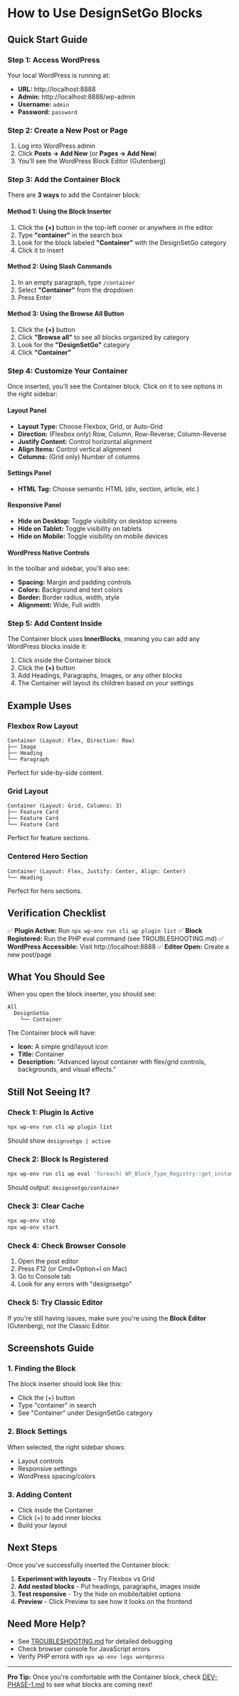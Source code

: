 # How to Use DesignSetGo Blocks

## Quick Start Guide

### Step 1: Access WordPress

Your local WordPress is running at:
- **URL:** http://localhost:8888
- **Admin:** http://localhost:8888/wp-admin
- **Username:** `admin`
- **Password:** `password`

### Step 2: Create a New Post or Page

1. Log into WordPress admin
2. Click **Posts → Add New** (or **Pages → Add New**)
3. You'll see the WordPress Block Editor (Gutenberg)

### Step 3: Add the Container Block

There are **3 ways** to add the Container block:

#### Method 1: Using the Block Inserter
1. Click the **(+)** button in the top-left corner or anywhere in the editor
2. Type **"container"** in the search box
3. Look for the block labeled **"Container"** with the DesignSetGo category
4. Click it to insert

#### Method 2: Using Slash Commands
1. In an empty paragraph, type `/container`
2. Select **"Container"** from the dropdown
3. Press Enter

#### Method 3: Using the Browse All Button
1. Click the **(+)** button
2. Click **"Browse all"** to see all blocks organized by category
3. Look for the **"DesignSetGo"** category
4. Click **"Container"**

### Step 4: Customize Your Container

Once inserted, you'll see the Container block. Click on it to see options in the right sidebar:

#### Layout Panel
- **Layout Type:** Choose Flexbox, Grid, or Auto-Grid
- **Direction:** (Flexbox only) Row, Column, Row-Reverse, Column-Reverse
- **Justify Content:** Control horizontal alignment
- **Align Items:** Control vertical alignment
- **Columns:** (Grid only) Number of columns

#### Settings Panel
- **HTML Tag:** Choose semantic HTML (div, section, article, etc.)

#### Responsive Panel
- **Hide on Desktop:** Toggle visibility on desktop screens
- **Hide on Tablet:** Toggle visibility on tablets
- **Hide on Mobile:** Toggle visibility on mobile devices

#### WordPress Native Controls
In the toolbar and sidebar, you'll also see:
- **Spacing:** Margin and padding controls
- **Colors:** Background and text colors
- **Border:** Border radius, width, style
- **Alignment:** Wide, Full width

### Step 5: Add Content Inside

The Container block uses **InnerBlocks**, meaning you can add any WordPress blocks inside it:

1. Click inside the Container block
2. Click the **(+)** button
3. Add Headings, Paragraphs, Images, or any other blocks
4. The Container will layout its children based on your settings

## Example Uses

### Flexbox Row Layout
```
Container (Layout: Flex, Direction: Row)
├── Image
├── Heading
└── Paragraph
```
Perfect for side-by-side content.

### Grid Layout
```
Container (Layout: Grid, Columns: 3)
├── Feature Card
├── Feature Card
└── Feature Card
```
Perfect for feature sections.

### Centered Hero Section
```
Container (Layout: Flex, Justify: Center, Align: Center)
└── Heading
```
Perfect for hero sections.

## Verification Checklist

✅ **Plugin Active:** Run `npx wp-env run cli wp plugin list`
✅ **Block Registered:** Run the PHP eval command (see TROUBLESHOOTING.md)
✅ **WordPress Accessible:** Visit http://localhost:8888
✅ **Editor Open:** Create a new post/page

## What You Should See

When you open the block inserter, you should see:

```
All
  DesignSetGo
    └── Container
```

The Container block will have:
- **Icon:** A simple grid/layout icon
- **Title:** Container
- **Description:** "Advanced layout container with flex/grid controls, backgrounds, and visual effects."

## Still Not Seeing It?

### Check 1: Plugin Is Active
```bash
npx wp-env run cli wp plugin list
```
Should show `designsetgo | active`

### Check 2: Block Is Registered
```bash
npx wp-env run cli wp eval 'foreach( WP_Block_Type_Registry::get_instance()->get_all_registered() as $name => $block ) { if ( strpos( $name, "designsetgo" ) === 0 ) { echo $name . "\n"; } }'
```
Should output: `designsetgo/container`

### Check 3: Clear Cache
```bash
npx wp-env stop
npx wp-env start
```

### Check 4: Check Browser Console
1. Open the post editor
2. Press F12 (or Cmd+Option+I on Mac)
3. Go to Console tab
4. Look for any errors with "designsetgo"

### Check 5: Try Classic Editor
If you're still having issues, make sure you're using the **Block Editor** (Gutenberg), not the Classic Editor.

## Screenshots Guide

### 1. Finding the Block
The block inserter should look like this:
- Click the (+) button
- Type "container" in search
- See "Container" under DesignSetGo category

### 2. Block Settings
When selected, the right sidebar shows:
- Layout controls
- Responsive settings
- WordPress spacing/colors

### 3. Adding Content
- Click inside the Container
- Click (+) to add inner blocks
- Build your layout

## Next Steps

Once you've successfully inserted the Container block:

1. **Experiment with layouts** - Try Flexbox vs Grid
2. **Add nested blocks** - Put headings, paragraphs, images inside
3. **Test responsive** - Try the hide on mobile/tablet options
4. **Preview** - Click Preview to see how it looks on the frontend

## Need More Help?

- See [TROUBLESHOOTING.md](TROUBLESHOOTING.md) for detailed debugging
- Check browser console for JavaScript errors
- Verify PHP errors with `npx wp-env logs wordpress`

---

**Pro Tip:** Once you're comfortable with the Container block, check [DEV-PHASE-1.md](DEV-PHASE-1.md) to see what blocks are coming next!
